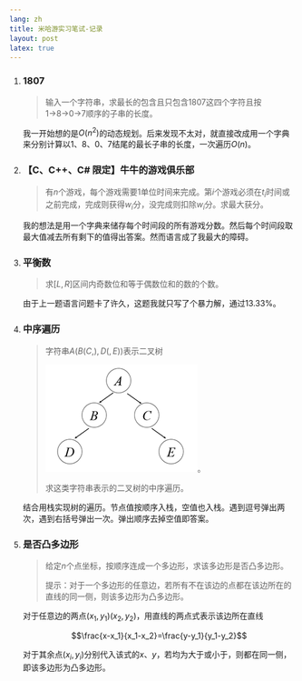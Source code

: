 ```yaml
---
lang: zh
title: 米哈游实习笔试-记录
layout: post
latex: true
---
```


1. ### 1807
   
    > 输入一个字符串，求最长的包含且只包含1807这四个字符且按1→8→0→7顺序的子串的长度。

    我一开始想的是$O(n^2)$的动态规划。后来发现不太对，就直接改成用一个字典来分别计算以1、8、0、7结尾的最长子串的长度，一次遍历$O(n)$。

2. ### 【C、C++、C# 限定】牛牛的游戏俱乐部
   
    > 有$n$个游戏，每个游戏需要1单位时间来完成。第$i$个游戏必须在$t_i$时间或之前完成，完成则获得$w_i$分，没完成则扣除$w_i$分。求最大获分。

    我的想法是用一个字典来储存每个时间段的所有游戏分数。然后每个时间段取最大值减去所有剩下的值得出答案。然而语言成了我最大的障碍。

3. ### 平衡数
   
    > 求$[L,R]$区间内奇数位和等于偶数位和的数的个数。

    由于上一题语言问题卡了许久，这题我就只写了个暴力解，通过13.33%。

4. ### 中序遍历
   
    > 字符串$A(B(C,),D(,E))$表示二叉树
    >
    > ![tree1](/assets/tree1.png)。
    >
    > 求这类字符串表示的二叉树的中序遍历。

    结合用栈实现树的遍历。节点值按顺序入栈，空值也入栈。遇到逗号弹出两次，遇到右括号弹出一次。弹出顺序去掉空值即答案。

5. ### 是否凸多边形
   
    > 给定$n$个点坐标，按顺序连成一个多边形，求该多边形是否凸多边形。
    >
    > 提示：对于一个多边形的任意边，若所有不在该边的点都在该边所在的直线的同一侧，则该多边形为凸多边形。

    对于任意边的两点$(x_1,y_1)(x_2,y_2)$，用直线的两点式表示该边所在直线

    $$\frac{x-x_1}{x_1-x_2}=\frac{y-y_1}{y_1-y_2}$$

    对于其余点$(x_i,y_i)$分别代入该式的$x$、$y$，若均为大于或小于，则都在同一侧，即该多边形为凸多边形。

